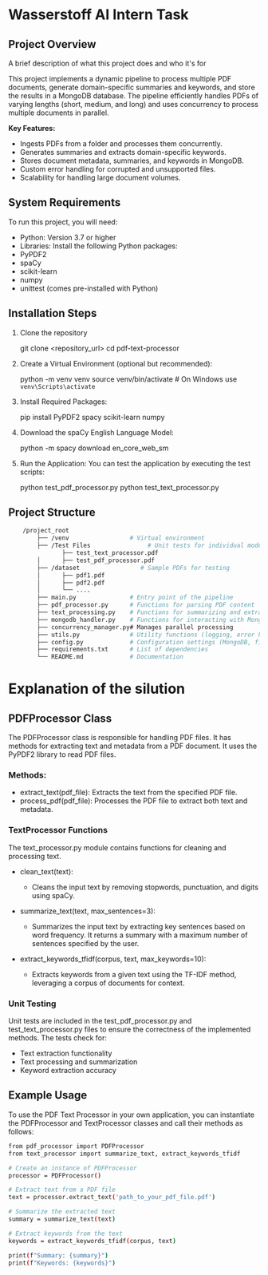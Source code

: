 
# Wasserstoff AI Intern Task


## Project Overview
A brief description of what this project does and who it's for

This project implements a dynamic pipeline to process multiple PDF documents, generate domain-specific summaries and keywords, and store the results in a MongoDB database. The pipeline efficiently handles PDFs of varying lengths (short, medium, and long) and uses concurrency to process multiple documents in parallel.

**Key Features:**
- Ingests PDFs from a folder and processes them concurrently.
- Generates summaries and extracts domain-specific keywords.
- Stores document metadata, summaries, and keywords in MongoDB.
- Custom error handling for corrupted and unsupported files.
- Scalability for handling large document volumes.


## System Requirements
To run this project, you will need:

- Python: Version 3.7 or higher
- Libraries: Install the following Python packages:
- PyPDF2
- spaCy
- scikit-learn
- numpy
- unittest (comes pre-installed with Python)

## Installation Steps

1. Clone the repository

    git clone <repository_url>
    cd pdf-text-processor

2. Create a Virtual Environment (optional but recommended):

    python -m venv venv
    source venv/bin/activate  # On Windows use `venv\Scripts\activate`

3. Install Required Packages:

    pip install PyPDF2 spacy scikit-learn numpy

4. Download the spaCy English Language Model:

    python -m spacy download en_core_web_sm

5. Run the Application: You can test the application by executing the test scripts:

    python test_pdf_processor.py
    python test_text_processor.py

## Project Structure

```bash
    /project_root
        ├── /venv                 # Virtual environment
        ├── /Test Files                # Unit tests for individual modules
               ├── test_text_processor.pdf
        │      ├── test_pdf_processor.pdf
        ├── /dataset                 # Sample PDFs for testing
        │      ├── pdf1.pdf
        │      ├── pdf2.pdf
        │      └── ....
        ├── main.py               # Entry point of the pipeline
        ├── pdf_processor.py      # Functions for parsing PDF content
        ├── text_processing.py    # Functions for summarizing and extracting keywords
        ├── mongodb_handler.py    # Functions for interacting with MongoDB
        ├── concurrency_manager.py# Manages parallel processing
        ├── utils.py              # Utility functions (logging, error handling)
        ├── config.py             # Configuration settings (MongoDB, file paths, etc.)
        ├── requirements.txt      # List of dependencies
        └── README.md             # Documentation

```

# Explanation of the silution

## PDFProcessor Class
The PDFProcessor class is responsible for handling PDF files. It has methods for extracting text and metadata from a PDF document. It uses the PyPDF2 library to read PDF files.

### Methods:
- extract_text(pdf_file): Extracts the text from the specified PDF file.
- process_pdf(pdf_file): Processes the PDF file to extract both text and metadata.

### TextProcessor Functions
The text_processor.py module contains functions for cleaning and processing text.

- clean_text(text):

   - Cleans the input text by removing stopwords, punctuation, and digits using spaCy.

- summarize_text(text, max_sentences=3):

  - Summarizes the input text by extracting key sentences based on word frequency. It returns a summary with a maximum number of sentences specified by the user.

- extract_keywords_tfidf(corpus, text, max_keywords=10):

  - Extracts keywords from a given text using the TF-IDF method, leveraging a corpus of documents for context.

### Unit Testing
Unit tests are included in the test_pdf_processor.py and test_text_processor.py files to ensure the correctness of the implemented methods. The tests check for:

- Text extraction functionality
- Text processing and summarization
- Keyword extraction accuracy


## Example Usage
To use the PDF Text Processor in your own application, you can instantiate the PDFProcessor and TextProcessor classes and call their methods as follows:

``` bash
from pdf_processor import PDFProcessor
from text_processor import summarize_text, extract_keywords_tfidf

# Create an instance of PDFProcessor
processor = PDFProcessor()

# Extract text from a PDF file
text = processor.extract_text('path_to_your_pdf_file.pdf')

# Summarize the extracted text
summary = summarize_text(text)

# Extract keywords from the text
keywords = extract_keywords_tfidf(corpus, text)

print(f"Summary: {summary}")
print(f"Keywords: {keywords}")

```
